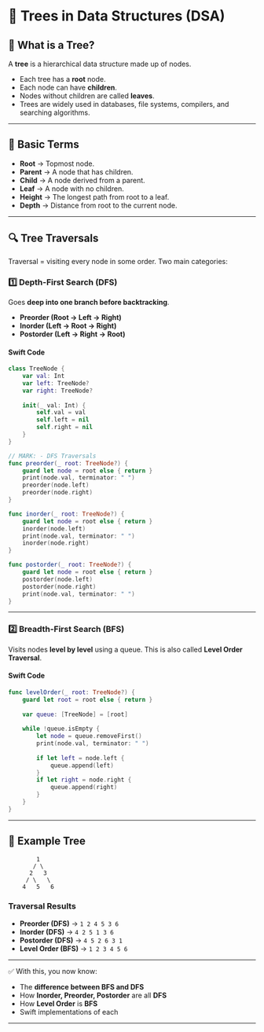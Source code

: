 

# 🌳 Trees in Data Structures (DSA)

## 📖 What is a Tree?

A **tree** is a hierarchical data structure made up of nodes.

* Each tree has a **root** node.
* Each node can have **children**.
* Nodes without children are called **leaves**.
* Trees are widely used in databases, file systems, compilers, and searching algorithms.

---

## 🧩 Basic Terms

* **Root** → Topmost node.
* **Parent** → A node that has children.
* **Child** → A node derived from a parent.
* **Leaf** → A node with no children.
* **Height** → The longest path from root to a leaf.
* **Depth** → Distance from root to the current node.

---

## 🔍 Tree Traversals

Traversal = visiting every node in some order. Two main categories:

### 1️⃣ Depth-First Search (DFS)

Goes **deep into one branch before backtracking**.

* **Preorder (Root → Left → Right)**
* **Inorder (Left → Root → Right)**
* **Postorder (Left → Right → Root)**

#### Swift Code

```swift
class TreeNode {
    var val: Int
    var left: TreeNode?
    var right: TreeNode?
    
    init(_ val: Int) {
        self.val = val
        self.left = nil
        self.right = nil
    }
}

// MARK: - DFS Traversals
func preorder(_ root: TreeNode?) {
    guard let node = root else { return }
    print(node.val, terminator: " ")
    preorder(node.left)
    preorder(node.right)
}

func inorder(_ root: TreeNode?) {
    guard let node = root else { return }
    inorder(node.left)
    print(node.val, terminator: " ")
    inorder(node.right)
}

func postorder(_ root: TreeNode?) {
    guard let node = root else { return }
    postorder(node.left)
    postorder(node.right)
    print(node.val, terminator: " ")
}
```

---

### 2️⃣ Breadth-First Search (BFS)

Visits nodes **level by level** using a queue.
This is also called **Level Order Traversal**.

#### Swift Code

```swift
func levelOrder(_ root: TreeNode?) {
    guard let root = root else { return }
    
    var queue: [TreeNode] = [root]
    
    while !queue.isEmpty {
        let node = queue.removeFirst()
        print(node.val, terminator: " ")
        
        if let left = node.left {
            queue.append(left)
        }
        if let right = node.right {
            queue.append(right)
        }
    }
}
```

---

## 📝 Example Tree

```
        1
       / \
      2   3
     / \   \
    4   5   6
```

### Traversal Results

* **Preorder (DFS)** → `1 2 4 5 3 6`
* **Inorder (DFS)** → `4 2 5 1 3 6`
* **Postorder (DFS)** → `4 5 2 6 3 1`
* **Level Order (BFS)** → `1 2 3 4 5 6`

---

✅ With this, you now know:

* The **difference between BFS and DFS**
* How **Inorder, Preorder, Postorder** are all **DFS**
* How **Level Order** is **BFS**
* Swift implementations of each

---
